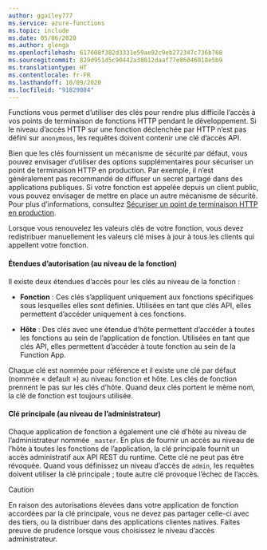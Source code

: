 ```yaml
---
author: ggailey777
ms.service: azure-functions
ms.topic: include
ms.date: 05/06/2020
ms.author: glenga
ms.openlocfilehash: 617608f382d3331e59ae92c9eb272347c736b768
ms.sourcegitcommit: 829d951d5c90442a38012daaf77e86046018e5b9
ms.translationtype: HT
ms.contentlocale: fr-FR
ms.lasthandoff: 10/09/2020
ms.locfileid: "91829084"
---
```

Functions vous permet d’utiliser des clés pour rendre plus difficile l’accès à vos points de terminaison de fonctions HTTP pendant le développement. Si le niveau d’accès HTTP sur une fonction déclenchée par HTTP n’est pas défini sur `anonymous`, les requêtes doivent contenir une clé d’accès API. 

Bien que les clés fournissent un mécanisme de sécurité par défaut, vous pouvez envisager d’utiliser des options supplémentaires pour sécuriser un point de terminaison HTTP en production. Par exemple, il n’est généralement pas recommandé de diffuser un secret partagé dans des applications publiques. Si votre fonction est appelée depuis un client public, vous pouvez envisager de mettre en place un autre mécanisme de sécurité. Pour plus d’informations, consultez [Sécuriser un point de terminaison HTTP en production](../articles/azure-functions/functions-bindings-http-webhook-trigger.md#secure-an-http-endpoint-in-production).

Lorsque vous renouvelez les valeurs clés de votre fonction, vous devez redistribuer manuellement les valeurs clé mises à jour à tous les clients qui appellent votre fonction.  

#### <a name="authorization-scopes-function-level"></a>Étendues d’autorisation (au niveau de la fonction)

Il existe deux étendues d’accès pour les clés au niveau de la fonction :

* **Fonction** : Ces clés s’appliquent uniquement aux fonctions spécifiques sous lesquelles elles sont définies. Utilisées en tant que clés API, elles permettent d’accéder uniquement à ces fonctions.

* **Hôte** : Des clés avec une étendue d’hôte permettent d’accéder à toutes les fonctions au sein de l’application de fonction. Utilisées en tant que clés API, elles permettent d’accéder à toute fonction au sein de la Function App. 

Chaque clé est nommée pour référence et il existe une clé par défaut (nommée « default ») au niveau fonction et hôte. Les clés de fonction prennent le pas sur les clés d’hôte. Quand deux clés portent le même nom, la clé de fonction est toujours utilisée.

#### <a name="master-key-admin-level"></a>Clé principale (au niveau de l’administrateur) 

Chaque application de fonction a également une clé d’hôte au niveau de l’administrateur nommée `_master`. En plus de fournir un accès au niveau de l’hôte à toutes les fonctions de l’application, la clé principale fournit un accès administratif aux API REST du runtime. Cette clé ne peut pas être révoquée. Quand vous définissez un niveau d’accès de `admin`, les requêtes doivent utiliser la clé principale ; toute autre clé provoque l’échec de l’accès.

> [!CAUTION]  
> En raison des autorisations élevées dans votre application de fonction accordées par la clé principale, vous ne devez pas partager celle-ci avec des tiers, ou la distribuer dans des applications clientes natives. Faites preuve de prudence lorsque vous choisissez le niveau d’accès administrateur.
